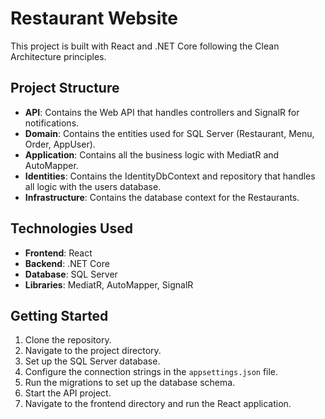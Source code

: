# Restaurant Website

This project is built with React and .NET Core following the Clean Architecture principles.

## Project Structure

- **API**: Contains the Web API that handles controllers and SignalR for notifications.
- **Domain**: Contains the entities used for SQL Server (Restaurant, Menu, Order, AppUser).
- **Application**: Contains all the business logic with MediatR and AutoMapper.
- **Identities**: Contains the IdentityDbContext and repository that handles all logic with the users database.
- **Infrastructure**: Contains the database context for the Restaurants.

## Technologies Used

- **Frontend**: React
- **Backend**: .NET Core
- **Database**: SQL Server
- **Libraries**: MediatR, AutoMapper, SignalR

## Getting Started

1. Clone the repository.
2. Navigate to the project directory.
3. Set up the SQL Server database.
4. Configure the connection strings in the `appsettings.json` file.
5. Run the migrations to set up the database schema.
6. Start the API project.
7. Navigate to the frontend directory and run the React application.
